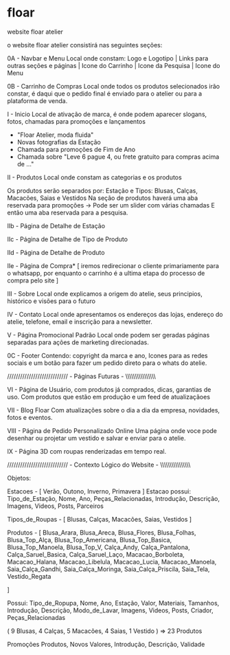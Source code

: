 # floar
website floar atelier

o website floar atelier consistirá nas seguintes seções:

0A - Navbar e Menu
Local onde constam: Logo e Logotipo | Links para outras seções e páginas | Icone do Carrinho | Icone da Pesquisa | Icone do Menu

0B - Carrinho de Compras
Local onde todos os produtos selecionados irão constar, é daqui que o pedido final é enviado para o atelier ou para a plataforma de venda.

I - Inicio
Local de ativação de marca, é onde podem aparecer slogans, fotos, chamadas para promoções e lançamentos

- "Floar Atelier, moda fluida"
- Novas fotografias da Estação
- Chamada para promoções de Fim de Ano
- Chamada sobre "Leve 6 pague 4, ou frete gratuito para compras acima de ..."

II - Produtos
Local onde constam as categorias e os produtos

Os produtos serão separados por: Estação e Tipos: Blusas, Calças, Macacões, Saias e Vestidos
Na seção de produtos haverá uma aba reservada para promoções -> Pode ser um slider com várias chamadas
E então uma aba reservada para a pesquisa.

IIb - Página de Detalhe de Estação

IIc - Página de Detalhe de Tipo de Produto

IId - Página de Detalhe de Produto

IIe - Página de Compra* 
[ iremos redirecionar o cliente primariamente para o whatsapp, por enquanto o carrinho é a ultima 
etapa do processo de compra pelo site ]

III - Sobre
Local onde explicamos a origem do atelie, seus principios, histórico e visões para o futuro

IV - Contato
Local onde apresentamos os endereços das lojas, endereço do atelie, telefone, email e inscrição para a newsletter.

V - Página Promocional Padrão
Local onde podem ser geradas páginas separadas para ações de marketing direcionadas.

0C - Footer
Contendo: copyright da marca e ano, Icones para as redes sociais e um botão para fazer um pedido direto para o whats do atelie.

//////////////////////////// - Páginas Futuras - \\\\\\\\\\\\\\\\\\\\\\\\\\\\\\\

VI - Página de Usuário, com produtos já comprados, dicas, garantias de uso.
Com produtos que estão em produção e um feed de atualizaçãoes

VII - Blog Floar
Com atualizações sobre o dia a dia da empresa, novidades, fotos e eventos.

VIII - Página de Pedido Personalizado Online
Uma página onde voce pode desenhar ou projetar um vestido e salvar e enviar para o atelie.

IX - Página 3D com roupas renderizadas em tempo real.

//////////////////////////// - Contexto Lógico do Website - \\\\\\\\\\\\\\\\\\\\\\\\\\\\\\\

Objetos:

Estacoes - [ Verão, Outono, Inverno, Primavera ]
Estacao possui:
Tipo_de_Estação, Nome, Ano, Peças_Relacionadas, Introdução, Descrição, Imagens, Videos, Posts, Parceiros

Tipos_de_Roupas - [ Blusas, Calças, Macacões, Saias, Vestidos ]

Produtos - [
  Blusa_Arara, 
  Blusa_Areca, 
  Blusa_Flores, 
  Blusa_Folhas, 
  Blusa_Top_Alça,
  Blusa_Top_Americana,
  Blusa_Top_Basica,
  Blusa_Top_Manoela,
  Blusa_Top_V,
  Calça_Andy,
  Calça_Pantalona,
  Calça_Saruel_Basica,
  Calça_Saruel_Laço,
  Macacao_Borboleta,
  Macacao_Halana,
  Macacao_Libelula,
  Macacao_Lucia,
  Macacao_Manoela,
  Saia_Calça_Gandhi,
  Saia_Calça_Moringa,
  Saia_Calça_Priscila,
  Saia_Tela,
  Vestido_Regata
  
  ]
  
  Possui:
  Tipo_de_Ropupa, Nome, Ano, Estação, Valor, Materiais, Tamanhos, Introdução, 
  Descrição, Modo_de_Lavar, Imagens, Videos, Posts, Criador, Peças_Relacionadas 

( 9 Blusas, 4 Calças, 5 Macacões, 4 Saias, 1 Vestido ) => 23 Produtos

Promoções
Produtos, Novos Valores, Introdução, Descrição, Validade



